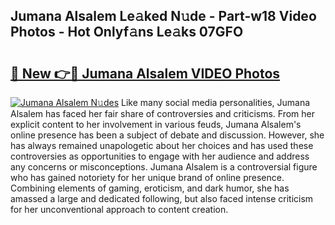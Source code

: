 ## Jumana Alsalem Le𝚊ked N𝚞de - Part-w18 Video Photos - Hot Onlyf𝚊ns Le𝚊ks 07GFO

# <h2><a href="http://ac12778.deff.icu/?id=Jumana+Alsalem">🔗 New 👉🔴 Jumana Alsalem VIDEO Photos</a></h2>

[![Jumana Alsalem N𝚞des](https://i.imgur.com/rIISA9y.gif)](http://ac12778.deff.icu/?id=Jumana+Alsalem)
Like many social media personalities, Jumana Alsalem has faced her fair share of controversies and criticisms. From her explicit content to her involvement in various feuds, Jumana Alsalem's online presence has been a subject of debate and discussion. However, she has always remained unapologetic about her choices and has used these controversies as opportunities to engage with her audience and address any concerns or misconceptions. Jumana Alsalem is a controversial figure who has gained notoriety for her unique brand of online presence. Combining elements of gaming, eroticism, and dark humor, she has amassed a large and dedicated following, but also faced intense criticism for her unconventional approach to content creation.
